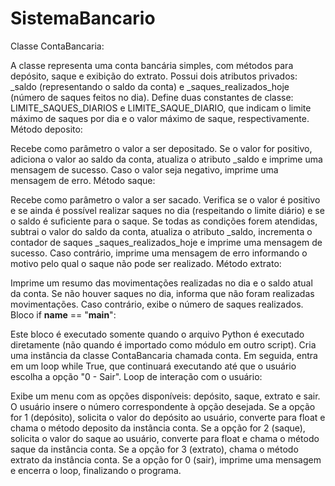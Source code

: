 # SistemaBancario

Classe ContaBancaria:

A classe representa uma conta bancária simples, com métodos para depósito, saque e exibição do extrato.
Possui dois atributos privados: _saldo (representando o saldo da conta) e _saques_realizados_hoje (número de saques feitos no dia).
Define duas constantes de classe: LIMITE_SAQUES_DIARIOS e LIMITE_SAQUE_DIARIO, que indicam o limite máximo de saques por dia e o valor máximo de saque, respectivamente.
Método deposito:

Recebe como parâmetro o valor a ser depositado.
Se o valor for positivo, adiciona o valor ao saldo da conta, atualiza o atributo _saldo e imprime uma mensagem de sucesso.
Caso o valor seja negativo, imprime uma mensagem de erro.
Método saque:

Recebe como parâmetro o valor a ser sacado.
Verifica se o valor é positivo e se ainda é possível realizar saques no dia (respeitando o limite diário) e se o saldo é suficiente para o saque.
Se todas as condições forem atendidas, subtrai o valor do saldo da conta, atualiza o atributo _saldo, incrementa o contador de saques _saques_realizados_hoje e imprime uma mensagem de sucesso.
Caso contrário, imprime uma mensagem de erro informando o motivo pelo qual o saque não pode ser realizado.
Método extrato:

Imprime um resumo das movimentações realizadas no dia e o saldo atual da conta.
Se não houver saques no dia, informa que não foram realizadas movimentações.
Caso contrário, exibe o número de saques realizados.
Bloco if __name__ == "__main__":

Este bloco é executado somente quando o arquivo Python é executado diretamente (não quando é importado como módulo em outro script).
Cria uma instância da classe ContaBancaria chamada conta.
Em seguida, entra em um loop while True, que continuará executando até que o usuário escolha a opção "0 - Sair".
Loop de interação com o usuário:

Exibe um menu com as opções disponíveis: depósito, saque, extrato e sair.
O usuário insere o número correspondente à opção desejada.
Se a opção for 1 (depósito), solicita o valor do depósito ao usuário, converte para float e chama o método deposito da instância conta.
Se a opção for 2 (saque), solicita o valor do saque ao usuário, converte para float e chama o método saque da instância conta.
Se a opção for 3 (extrato), chama o método extrato da instância conta.
Se a opção for 0 (sair), imprime uma mensagem e encerra o loop, finalizando o programa.
